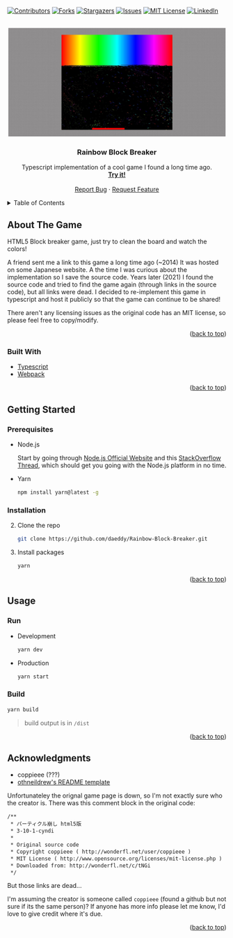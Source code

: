 
<!-- PROJECT SHIELDS -->
[![Contributors][contributors-shield]][contributors-url]
[![Forks][forks-shield]][forks-url]
[![Stargazers][stars-shield]][stars-url]
[![Issues][issues-shield]][issues-url]
[![MIT License][license-shield]][license-url]
[![LinkedIn][linkedin-shield]][linkedin-url]

<!-- PROJECT LOGO -->
<br />
<div align="center">
  <a href="https://github.com/daeddy/Rainbow-Block-Breaker">
    <img src="images/screenshot.jpg" alt="Logo" width="500" height="250">
  </a>

<h3 align="center">Rainbow Block Breaker</h3>
  <p align="center">
    Typescript implementation of a cool game I found a long time ago.
    <br />
    <a href="https://daeddy.github.io" target="_blank"><strong>Try it!</strong></a>
    <br />
    <br />
    <a href="https://github.com/daeddy/Rainbow-Block-Breaker/issues">Report Bug</a>
    ·
    <a href="https://github.com/daeddy/Rainbow-Block-Breaker/issues">Request Feature</a>
  </p>
</div>

<!-- TABLE OF CONTENTS -->
<details>
  <summary>Table of Contents</summary>
  <ol>
    <li>
      <a href="#about-the-project">About The Game</a>
      <ul>
        <li><a href="#built-with">Built With</a></li>
      </ul>
    </li>
    <li>
      <a href="#getting-started">Getting Started</a>
      <ul>
        <li><a href="#prerequisites">Prerequisites</a></li>
        <li><a href="#installation">Installation</a></li>
      </ul>
    </li>
    <li><a href="#usage">Usage</a></li>
    <li><a href="#license">License</a></li>
    <li><a href="#contact">Contact</a></li>
    <li><a href="#acknowledgments">Acknowledgments</a></li>
  </ol>
</details>

<!-- ABOUT THE PROJECT -->
## About The Game

HTML5 Block breaker game, just try to clean the board and watch the colors!

A friend sent me a link to this game a long time ago (~2014) It was hosted on some Japanese website. A the time I was curious about the implementation so I save the source code. Years later (2021) I found the source code and tried to find the game again (through links in the source code), but all links were dead. I decided to re-implement this game in typescript and host it publicly so that the game can continue to be shared!

There aren't any licensing issues as the original code has an MIT license, so please feel free to copy/modify.

<p align="right">(<a href="#top">back to top</a>)</p>

### Built With

* [Typescript](https://www.typescriptlang.org/)
* [Webpack](https://webpack.js.org/)

<p align="right">(<a href="#top">back to top</a>)</p>

<!-- GETTING STARTED -->
## Getting Started

### Prerequisites
* Node.js
  
  Start by going through [Node.js Official Website](http://nodejs.org/) and this [StackOverflow Thread](http://stackoverflow.com/questions/2353818/how-do-i-get-started-with-node-js), which should get you going with the Node.js platform in no time.

* Yarn
  ```sh
  npm install yarn@latest -g
  ```

### Installation

2. Clone the repo
   ```sh
   git clone https://github.com/daeddy/Rainbow-Block-Breaker.git
   ```
3. Install packages
   ```sh
   yarn
   ```

<p align="right">(<a href="#top">back to top</a>)</p>

<!-- USAGE EXAMPLES -->
## Usage

### Run
* Development
  ```sh
  yarn dev
  ```
* Production
  ```sh
  yarn start
  ```

### Build
  ```sh
  yarn build
  ``` 

  > build output is in `/dist`

<p align="right">(<a href="#top">back to top</a>)</p>


<!-- ACKNOWLEDGMENTS -->
## Acknowledgments
* coppieee (???)
* [othneildrew's README template](https://github.com/othneildrew/Best-README-Template)


Unfortunateley the orignal game page is down, so I'm not exactly sure who the creator is. There was this comment block in the original code:
```
/**
 * パーティクル崩し html5版
 * 3-10-1-cyndi
 *
 * Original source code
 * Copyright coppieee ( http://wonderfl.net/user/coppieee )
 * MIT License ( http://www.opensource.org/licenses/mit-license.php )
 * Downloaded from: http://wonderfl.net/c/tNGi
 */
 ```
 But those links are dead...

 I'm assuming the creator is someone called `coppieee` (found a github but not sure if its the same person)?
 If anyone has more info please let me know, I'd love to give credit where it's due.


<p align="right">(<a href="#top">back to top</a>)</p>

<!-- MARKDOWN LINKS & IMAGES -->
[contributors-shield]: https://img.shields.io/github/contributors/daeddy/Rainbow-Block-Breaker.svg?style=for-the-badge
[contributors-url]: https://github.com/daeddy/Rainbow-Block-Breaker/graphs/contributors
[forks-shield]: https://img.shields.io/github/forks/daeddy/Rainbow-Block-Breaker.svg?style=for-the-badge
[forks-url]: https://github.com/daeddy/Rainbow-Block-Breaker/network/members
[stars-shield]: https://img.shields.io/github/stars/daeddy/Rainbow-Block-Breaker.svg?style=for-the-badge
[stars-url]: https://github.com/daeddy/Rainbow-Block-Breaker/stargazers
[issues-shield]: https://img.shields.io/github/issues/daeddy/Rainbow-Block-Breaker.svg?style=for-the-badge
[issues-url]: https://github.com/daeddy/Rainbow-Block-Breaker/issues
[license-shield]: https://img.shields.io/github/license/daeddy/Rainbow-Block-Breaker.svg?style=for-the-badge
[license-url]: https://github.com/daeddy/Rainbow-Block-Breaker/blob/master/LICENSE.txt
[linkedin-shield]: https://img.shields.io/badge/-LinkedIn-black.svg?style=for-the-badge&logo=linkedin&colorB=555
[linkedin-url]: https://linkedin.com/in/eport030
[product-screenshot]: images/screenshot.jpg
